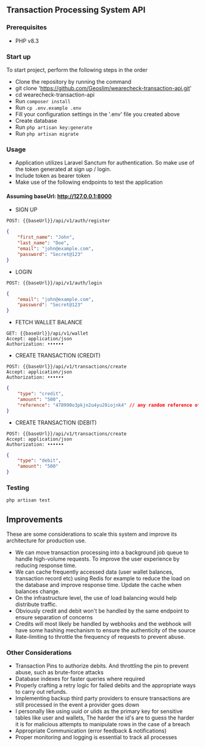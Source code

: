 
## Transaction Processing System API

### Prerequisites

- PHP v8.3

### Start up

To start project, perform the following steps in the order

- Clone the repository by running the command
- git clone 'https://github.com/Geoslim/wearecheck-transaction-api.git'
- cd wearecheck-transaction-api
- Run `composer install`
- Run `cp .env.example .env`
- Fill your configuration settings in the '.env' file you created above
- Create database 
- Run `php artisan key:generate`
- Run `php artisan migrate`

### Usage
- Application utilizes Laravel Sanctum for authentication. So make use of the token generated at sign up / login.
- Include token as bearer token
- Make use of the following endpoints to test the application
#### Assuming baseUrl: http://127.0.0.1:8000

- SIGN UP
```http
POST: {{baseUrl}}/api/v1/auth/register
````
```json
{
    "first_name": "John",
    "last_name": "Doe",
    "email": "john@example.com",
    "password": "Secret@123"
}
```
- LOGIN
```http
POST: {{baseUrl}}/api/v1/auth/login
````
```json
{
    "email": "john@example.com",
    "password": "Secret@123"
}
```

- FETCH WALLET BALANCE
```http
GET: {{baseUrl}}/api/v1/wallet
Accept: application/json
Authorization: ••••••
```
- CREATE TRANSACTION (CREDIT)
```http
POST: {{baseUrl}}/api/v1/transactions/create
Accept: application/json
Authorization: ••••••
````
```json
{
    "type": "credit",
    "amount": "500",
    "reference": "478990o3pkjn2u4yu28iojnk4" // any random reference of choice
}
```
- CREATE TRANSACTION (DEBIT)
```http
POST: {{baseUrl}}/api/v1/transactions/create
Accept: application/json
Authorization: ••••••
````
```json
{
    "type": "debit",
    "amount": "500"
}
```
### Testing
```bash
php artisan test
```

## Improvements
These are some considerations to scale this system and improve its
architecture for production use.

- We can move transaction processing into a background job queue to handle high-volume requests. To improve the user experience by reducing response time.
- We can cache frequently accessed data (user wallet balances, transaction record etc) using Redis for example to reduce the load on the database and improve response time. Update the cache when balances change.
- On the infrastructure level, the use of load balancing would help distribute traffic.
- Obviously credit and debit won't be handled by the same endpoint to ensure separation of concerns
- Credits will most likely be handled by webhooks and the webhook will have some hashing mechanism to ensure the authenticity of the source
- Rate-limiting to throttle the frequency of requests to prevent abuse.

### Other Considerations
- Transaction Pins to authorize debits. And throttling the pin to prevent abuse, such as brute-force attacks
- Database indexes for faster queries where required
- Properly crafting a retry logic for failed debits and the appropriate ways to carry out refunds.
- Implementing backup third party providers to ensure transactions are still processed in the event a provider goes down
- I personally like using uuid or ulids as the primary key for sensitive tables like user and wallets, The harder the id's are to guess the harder it is for malicious attempts to manipulate rows in the case of a breach
- Appropriate Communication (error feedback & notifications)
- Proper monitoring and logging is essential to track all processes
